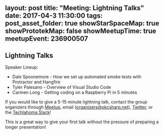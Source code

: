 layout: post
title: "Meeting: Lightning Talks"
date: 2017-04-3 11:30:00
tags:
post_asset_folder: true
showStarSpaceMap: true
showPrototekMap: false
showMeetupTime: true
meetupEvent: 236900507
---

## Lightning Talks

Speaker Lineup:

- Dale Spoonemore - How we set up automated smoke tests with Protractor and Hangfire
- Tyler Palesano - Overview of Visual Studio Code
- Carmen Long - Getting coding on a Raspberry Pi in 5 minutes

If you would like to give a 5-15 minute lightning talk, contact the group organizers through [Meetup](https://www.meetup.com/OKC-Sharp), email ([organizers@okcsharp.net](organizers@okcsharp.net)), [Twitter](https://twitter.com/okcsharp), or the [Techlahoma Slack](http://www.techlahoma.org/spaces)!

This is a great way to give your first talk without the pressure of preparing a longer presentation!
